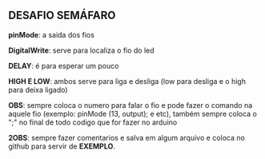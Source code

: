 ## DESAFIO SEMÁFARO
**pinMode**: a saida dos fios 

**DigitalWrite**: serve para localiza o fio do led

**DELAY**: é para esperar um pouco

**HIGH E LOW**: ambos serve para liga e desliga (low para desliga e o high para deixa ligado)

**OBS**: sempre coloca o numero para falar o fio e pode fazer o comando na aquele fio (exemplo: pinMode (13, output); e etc), também sempre coloca o ";" no final de todo codigo que for fazer no arduino

**2OBS**: sempre fazer comentarios e salva em algum arquivo e coloca no github para servir de **EXEMPLO**.
